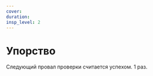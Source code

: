 ```yaml
---
cover:
duration: 
insp_level: 2
---
```

# Упорство

Следующий провал проверки считается успехом. 1 раз.
